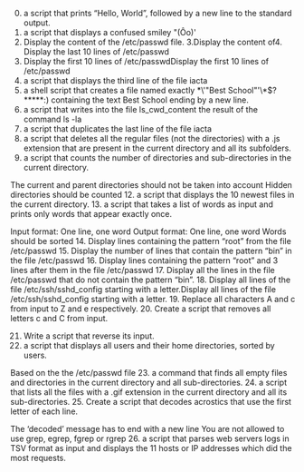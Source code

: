 0. a script that prints “Hello, World”, followed by a new line to the standard output.
1. a script that displays a confused smiley "(Ôo)'
2. Display the content of the /etc/passwd file.
3.Display the content of4. Display the last 10 lines of /etc/passwd
5. Display the first 10 lines of /etc/passwdDisplay the first 10 lines of /etc/passwd
6. a script that displays the third line of the file iacta
7. a shell script that creates a file named exactly \*\\'"Best School"\'\\*$\?\*\*\*\*\*:) containing the text Best School ending by a new line.
8. a script that writes into the file ls_cwd_content the result of the command ls -la
9. a script that duplicates the last line of the file iacta
10.  a script that deletes all the regular files (not the directories) with a .js extension that are present in the current directory and all its subfolders.
11. a script that counts the number of directories and sub-directories in the current directory.

The current and parent directories should not be taken into account
Hidden directories should be counted
12. a script that displays the 10 newest files in the current directory.
13. a script that takes a list of words as input and prints only words that appear exactly once.

Input format: One line, one word
Output format: One line, one word
Words should be sorted
14. Display lines containing the pattern “root” from the file /etc/passwd
15. Display the number of lines that contain the pattern “bin” in the file /etc/passwd
16. Display lines containing the pattern “root” and 3 lines after them in the file /etc/passwd
17. Display all the lines in the file /etc/passwd that do not contain the pattern “bin”.
18. Display all lines of the file /etc/ssh/sshd_config starting with a letter.Display all lines of the file /etc/ssh/sshd_config starting with a letter.
19. Replace all characters A and c from input to Z and e respectively.
20. Create a script that removes all letters c and C from input.

21. Write a script that reverse its input.
22. a script that displays all users and their home directories, sorted by users.

Based on the the /etc/passwd file
23. a command that finds all empty files and directories in the current directory and all sub-directories.
24. a script that lists all the files with a .gif extension in the current directory and all its sub-directories.
25. Create a script that decodes acrostics that use the first letter of each line.

The ‘decoded’ message has to end with a new line
You are not allowed to use grep, egrep, fgrep or rgrep
26. a script that parses web servers logs in TSV format as input and displays the 11 hosts or IP addresses which did the most requests.
